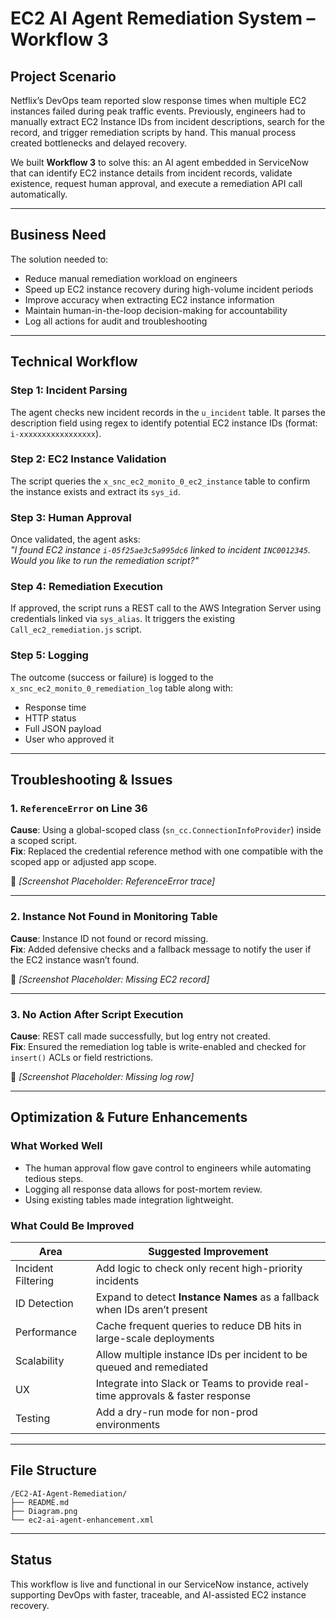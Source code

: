 # EC2 AI Agent Remediation System – Workflow 3

## Project Scenario

Netflix’s DevOps team reported slow response times when multiple EC2 instances failed during peak traffic events. Previously, engineers had to manually extract EC2 Instance IDs from incident descriptions, search for the record, and trigger remediation scripts by hand. This manual process created bottlenecks and delayed recovery.

We built **Workflow 3** to solve this: an AI agent embedded in ServiceNow that can identify EC2 instance details from incident records, validate existence, request human approval, and execute a remediation API call automatically.

---

## Business Need

The solution needed to:
- Reduce manual remediation workload on engineers
- Speed up EC2 instance recovery during high-volume incident periods
- Improve accuracy when extracting EC2 instance information
- Maintain human-in-the-loop decision-making for accountability
- Log all actions for audit and troubleshooting

---

## Technical Workflow

### Step 1: Incident Parsing  
The agent checks new incident records in the `u_incident` table. It parses the description field using regex to identify potential EC2 instance IDs (format: `i-xxxxxxxxxxxxxxxxx`).

### Step 2: EC2 Instance Validation  
The script queries the `x_snc_ec2_monito_0_ec2_instance` table to confirm the instance exists and extract its `sys_id`.

### Step 3: Human Approval  
Once validated, the agent asks:  
_"I found EC2 instance `i-05f25ae3c5a995dc6` linked to incident `INC0012345`. Would you like to run the remediation script?"_

### Step 4: Remediation Execution  
If approved, the script runs a REST call to the AWS Integration Server using credentials linked via `sys_alias`. It triggers the existing `Call_ec2_remediation.js` script.

### Step 5: Logging  
The outcome (success or failure) is logged to the `x_snc_ec2_monito_0_remediation_log` table along with:
- Response time
- HTTP status
- Full JSON payload
- User who approved it

---

## Troubleshooting & Issues

### 1. `ReferenceError` on Line 36
**Cause**: Using a global-scoped class (`sn_cc.ConnectionInfoProvider`) inside a scoped script.  
**Fix**: Replaced the credential reference method with one compatible with the scoped app or adjusted app scope.

📍 *[Screenshot Placeholder: ReferenceError trace]*

---

### 2. Instance Not Found in Monitoring Table
**Cause**: Instance ID not found or record missing.  
**Fix**: Added defensive checks and a fallback message to notify the user if the EC2 instance wasn’t found.

📍 *[Screenshot Placeholder: Missing EC2 record]*

---

### 3. No Action After Script Execution
**Cause**: REST call made successfully, but log entry not created.  
**Fix**: Ensured the remediation log table is write-enabled and checked for `insert()` ACLs or field restrictions.

📍 *[Screenshot Placeholder: Missing log row]*

---

## Optimization & Future Enhancements

### What Worked Well
- The human approval flow gave control to engineers while automating tedious steps.
- Logging all response data allows for post-mortem review.
- Using existing tables made integration lightweight.

### What Could Be Improved

| Area | Suggested Improvement |
|------|------------------------|
| Incident Filtering | Add logic to check only recent high-priority incidents |
| ID Detection | Expand to detect **Instance Names** as a fallback when IDs aren’t present |
| Performance | Cache frequent queries to reduce DB hits in large-scale deployments |
| Scalability | Allow multiple instance IDs per incident to be queued and remediated |
| UX | Integrate into Slack or Teams to provide real-time approvals & faster response |
| Testing | Add a dry-run mode for non-prod environments |

---

## File Structure

```
/EC2-AI-Agent-Remediation/
├── README.md
├── Diagram.png
└── ec2-ai-agent-enhancement.xml
```

---

## Status

This workflow is live and functional in our ServiceNow instance, actively supporting DevOps with faster, traceable, and AI-assisted EC2 instance recovery.
